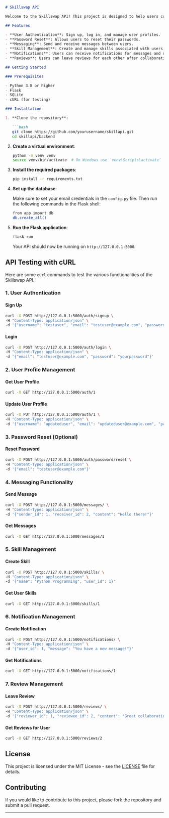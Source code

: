 
```markdown
# Skillswap API

Welcome to the Skillswap API! This project is designed to help users connect, share skills, and collaborate with others. It features user authentication, messaging, skill management, notifications, and reviews.

## Features

- **User Authentication**: Sign up, log in, and manage user profiles.
- **Password Reset**: Allows users to reset their passwords.
- **Messaging**: Send and receive messages between users.
- **Skill Management**: Create and manage skills associated with users.
- **Notifications**: Users can receive notifications for messages and updates.
- **Reviews**: Users can leave reviews for each other after collaborations.

## Getting Started

### Prerequisites

- Python 3.8 or higher
- Flask
- SQLite
- cURL (for testing)

### Installation

1. **Clone the repository**:

   ```bash
   git clone https://github.com/yourusername/skillapi.git
   cd skillapi/backend
   ```

2. **Create a virtual environment**:

   ```bash
   python -m venv venv
   source venv/bin/activate  # On Windows use `venv\Scripts\activate`
   ```

3. **Install the required packages**:

   ```bash
   pip install -r requirements.txt
   ```

4. **Set up the database**:

   Make sure to set your email credentials in the `config.py` file. Then run the following commands in the Flask shell:

   ```bash
   from app import db
   db.create_all()
   ```

5. **Run the Flask application**:

   ```bash
   flask run
   ```

   Your API should now be running on `http://127.0.0.1:5000`.

## API Testing with cURL

Here are some `curl` commands to test the various functionalities of the Skillswap API.

### 1. User Authentication

#### Sign Up

```bash
curl -X POST http://127.0.0.1:5000/auth/signup \
-H "Content-Type: application/json" \
-d '{"username": "testuser", "email": "testuser@example.com", "password": "yourpassword"}'
```

#### Login

```bash
curl -X POST http://127.0.0.1:5000/auth/login \
-H "Content-Type: application/json" \
-d '{"email": "testuser@example.com", "password": "yourpassword"}'
```

### 2. User Profile Management

#### Get User Profile

```bash
curl -X GET http://127.0.0.1:5000/auth/1
```

#### Update User Profile

```bash
curl -X PUT http://127.0.0.1:5000/auth/1 \
-H "Content-Type: application/json" \
-d '{"username": "updateduser", "email": "updateduser@example.com", "password": "newpassword"}'
```

### 3. Password Reset (Optional)

#### Reset Password

```bash
curl -X POST http://127.0.0.1:5000/auth/password/reset \
-H "Content-Type: application/json" \
-d '{"email": "testuser@example.com"}'
```

### 4. Messaging Functionality

#### Send Message

```bash
curl -X POST http://127.0.0.1:5000/messages/ \
-H "Content-Type: application/json" \
-d '{"sender_id": 1, "receiver_id": 2, "content": "Hello there!"}'
```

#### Get Messages

```bash
curl -X GET http://127.0.0.1:5000/messages/1
```

### 5. Skill Management

#### Create Skill

```bash
curl -X POST http://127.0.0.1:5000/skills/ \
-H "Content-Type: application/json" \
-d '{"name": "Python Programming", "user_id": 1}'
```

#### Get User Skills

```bash
curl -X GET http://127.0.0.1:5000/skills/1
```

### 6. Notification Management

#### Create Notification

```bash
curl -X POST http://127.0.0.1:5000/notifications/ \
-H "Content-Type: application/json" \
-d '{"user_id": 1, "message": "You have a new message!"}'
```

#### Get Notifications

```bash
curl -X GET http://127.0.0.1:5000/notifications/1
```

### 7. Review Management

#### Leave Review

```bash
curl -X POST http://127.0.0.1:5000/reviews/ \
-H "Content-Type: application/json" \
-d '{"reviewer_id": 1, "reviewee_id": 2, "content": "Great collaboration!"}'
```

#### Get Reviews for User

```bash
curl -X GET http://127.0.0.1:5000/reviews/2
```

## License

This project is licensed under the MIT License - see the [LICENSE](LICENSE) file for details.

## Contributing

If you would like to contribute to this project, please fork the repository and submit a pull request.

---
